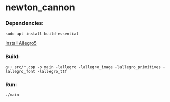 # newton_cannon

### Dependencies:
  ```
  sudo apt install build-essential
  ```

  [Install Allegro5](https://github.com/liballeg/allegro_wiki/wiki/Quickstart#installation)


### Build:
  ```
  g++ src/*.cpp -o main -lallegro -lallegro_image -lallegro_primitives -lallegro_font -lallegro_ttf
  ```

### Run:
  ```
  ./main
  ```